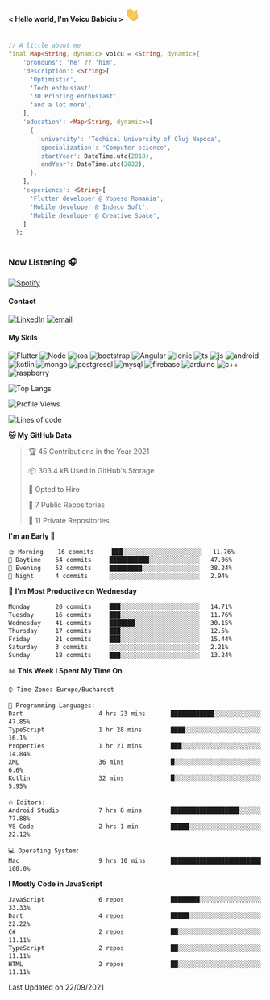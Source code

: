 #### < Hello world, I'm **Voicu Babiciu** > <img src="https://raw.githubusercontent.com/ABSphreak/ABSphreak/master/gifs/Hi.gif" width="30px"/>

```dart

// A little about me
final Map<String, dynamic> voicu = <String, dynamic>{
    'pronouns': 'he' ?? 'him',
    'description': <String>[
      'Optimistic',
      'Tech enthusiast',
      '3D Printing enthusiast',
      'and a lot more',
    ],
    'education': <Map<String, dynamic>>[
      {
        'university': 'Techical University of Cluj Napoca',
        'specialization': 'Computer science',
        'startYear': DateTime.utc(2018),
        'endYear': DateTime.utc(2022),
      },
    ],
    'experience': <String>[
      'Flutter developer @ Yopeso Romania',
      'Mobile developer @ Indeco Soft',
      'Mobile developer @ Creative Space',
    ]
  };
  
```
### Now Listening 🎧
[![Spotify](https://voicubabiciu.vercel.app/api/spotify)](https://open.spotify.com/user/vbfx10)

#### Contact
[![LinkedIn](https://img.shields.io/badge/linkedin-0A66C2?style=for-the-badge&logo=linkedin&logoColor=white)](https://www.linkedin.com/in/voicu-b-b28860131/)
[![email](https://img.shields.io/badge/email%20me-EA4335?style=for-the-badge&logo=gmail&logoColor=white)](mailto:voicubabiciu@gmail.com)

#### My Skils
  
<!--
<p align="center">
    <img src="https://img.shields.io/badge/flutter-02569B?style=for-the-badge&logo=flutter"/>
    <img src="https://img.shields.io/badge/node.js-339933?style=for-the-badge&logo=node.js&logoColor=white"/>
    <img src="https://img.shields.io/badge/Koa.js-404D59?style=for-the-badge"/>
    <img src="https://img.shields.io/badge/Bootstrap-563D7C?style=for-the-badge&logo=bootstrap&logoColor=white"/>
    <img src="https://img.shields.io/badge/angular-DD0031?style=for-the-badge&logo=angular&logoColor=white"/>
    <img src="https://img.shields.io/badge/Typescript-3178C6?style=for-the-badge&logo=typescript&logoColor=white"/>
    <img src="https://img.shields.io/badge/javascript-F7DF1E?style=for-the-badge&logo=javascript&logoColor=black"/>
    <img src="https://img.shields.io/badge/Android-36f991?style=for-the-badge&logo=android&logoColor=black"/>
    <img src="https://img.shields.io/badge/kotlin-0095D5?style=for-the-badge&logo=kotlin&logoColor=white"/>
    <img src="https://img.shields.io/badge/mongodb-47A248?style=for-the-badge&logo=mongodb&logoColor=white"/>
    <img src="https://img.shields.io/badge/PostgreSQL-4169E1?style=for-the-badge&logo=PostgreSQL&logoColor=white"/>
    <img src="https://img.shields.io/badge/mysql-4479A1?style=for-the-badge&logo=MySQL&logoColor=white"/>
    <img src="https://img.shields.io/badge/firebase-FFCA28?style=for-the-badge&logo=firebase&logoColor=black"/>
    <img src="https://img.shields.io/badge/arduino-00979D?style=for-the-badge&logo=arduino&logoColor=white"/>
    <img src="https://img.shields.io/badge/raspberrypi-A22846?style=for-the-badge&logo=raspberrypi&logoColor=white"/>
</p>
-->

![Flutter](https://img.shields.io/badge/flutter-02569B?style=for-the-badge&logo=flutter)
![Node](https://img.shields.io/badge/node.js-339933?style=for-the-badge&logo=node.js&logoColor=white)
![koa](https://img.shields.io/badge/Koa.js-404D59?style=for-the-badge)
![bootstrap](https://img.shields.io/badge/Bootstrap-563D7C?style=for-the-badge&logo=bootstrap&logoColor=white)
![Angular](https://img.shields.io/badge/angular-DD0031?style=for-the-badge&logo=angular&logoColor=white)
![Ionic](https://img.shields.io/badge/Ionic-3880FF?style=for-the-badge&logo=ionic&logoColor=white)
![ts](https://img.shields.io/badge/Typescript-3178C6?style=for-the-badge&logo=typescript&logoColor=white)
![js](https://img.shields.io/badge/javascript-F7DF1E?style=for-the-badge&logo=javascript&logoColor=black)
![android](https://img.shields.io/badge/Android-36f991?style=for-the-badge&logo=android&logoColor=black)
![kotlin](https://img.shields.io/badge/kotlin-0095D5?style=for-the-badge&logo=kotlin&logoColor=white)
![mongo](https://img.shields.io/badge/mongodb-47A248?style=for-the-badge&logo=mongodb&logoColor=white)
![postgresql](https://img.shields.io/badge/PostgreSQL-4169E1?style=for-the-badge&logo=PostgreSQL&logoColor=white)
![mysql](https://img.shields.io/badge/mysql-4479A1?style=for-the-badge&logo=MySQL&logoColor=white)
![firebase](https://img.shields.io/badge/firebase-FFCA28?style=for-the-badge&logo=firebase&logoColor=black)
![arduino](https://img.shields.io/badge/arduino-00979D?style=for-the-badge&logo=arduino&logoColor=white)
![c++](https://img.shields.io/badge/C++-00599C?style=for-the-badge&logo=Cplusplus&logoColor=white)
![raspberry](https://img.shields.io/badge/raspberrypi-A22846?style=for-the-badge&logo=raspberrypi&logoColor=white)

![Top Langs](https://github-readme-stats.vercel.app/api/top-langs/?username=voicubabiciu&layout=compact&count_private=true&theme=github_dark&hide_border=true)


<!--START_SECTION:waka-->
![Profile Views](http://img.shields.io/badge/Profile%20Views-0-blue)

![Lines of code](https://img.shields.io/badge/From%20Hello%20World%20I%27ve%20Written-5.5%20million%20lines%20of%20code-blue)

**🐱 My GitHub Data** 

> 🏆 45 Contributions in the Year 2021
 > 
> 📦 303.4 kB Used in GitHub's Storage 
 > 
> 💼 Opted to Hire
 > 
> 📜 7 Public Repositories 
 > 
> 🔑 11 Private Repositories  
 > 
**I'm an Early 🐤** 

```text
🌞 Morning    16 commits     ███░░░░░░░░░░░░░░░░░░░░░░   11.76% 
🌆 Daytime    64 commits     ███████████░░░░░░░░░░░░░░   47.06% 
🌃 Evening    52 commits     █████████░░░░░░░░░░░░░░░░   38.24% 
🌙 Night      4 commits      ░░░░░░░░░░░░░░░░░░░░░░░░░   2.94%

```
📅 **I'm Most Productive on Wednesday** 

```text
Monday       20 commits     ███░░░░░░░░░░░░░░░░░░░░░░   14.71% 
Tuesday      16 commits     ███░░░░░░░░░░░░░░░░░░░░░░   11.76% 
Wednesday    41 commits     ███████░░░░░░░░░░░░░░░░░░   30.15% 
Thursday     17 commits     ███░░░░░░░░░░░░░░░░░░░░░░   12.5% 
Friday       21 commits     ███░░░░░░░░░░░░░░░░░░░░░░   15.44% 
Saturday     3 commits      ░░░░░░░░░░░░░░░░░░░░░░░░░   2.21% 
Sunday       18 commits     ███░░░░░░░░░░░░░░░░░░░░░░   13.24%

```


📊 **This Week I Spent My Time On** 

```text
⌚︎ Time Zone: Europe/Bucharest

💬 Programming Languages: 
Dart                     4 hrs 23 mins       ████████████░░░░░░░░░░░░░   47.85% 
TypeScript               1 hr 28 mins        ████░░░░░░░░░░░░░░░░░░░░░   16.1% 
Properties               1 hr 21 mins        ███░░░░░░░░░░░░░░░░░░░░░░   14.84% 
XML                      36 mins             █░░░░░░░░░░░░░░░░░░░░░░░░   6.6% 
Kotlin                   32 mins             █░░░░░░░░░░░░░░░░░░░░░░░░   5.95%

🔥 Editors: 
Android Studio           7 hrs 8 mins        ███████████████████░░░░░░   77.88% 
VS Code                  2 hrs 1 min         █████░░░░░░░░░░░░░░░░░░░░   22.12%

💻 Operating System: 
Mac                      9 hrs 10 mins       █████████████████████████   100.0%

```

**I Mostly Code in JavaScript** 

```text
JavaScript               6 repos             ████████░░░░░░░░░░░░░░░░░   33.33% 
Dart                     4 repos             █████░░░░░░░░░░░░░░░░░░░░   22.22% 
C#                       2 repos             ██░░░░░░░░░░░░░░░░░░░░░░░   11.11% 
TypeScript               2 repos             ██░░░░░░░░░░░░░░░░░░░░░░░   11.11% 
HTML                     2 repos             ██░░░░░░░░░░░░░░░░░░░░░░░   11.11%

```



 Last Updated on 22/09/2021
<!--END_SECTION:waka-->


